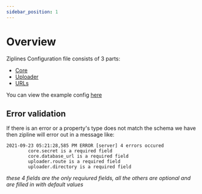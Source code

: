 ```yaml
---
sidebar_position: 1
---
```

# Overview
Ziplines Configuration file consists of 3 parts:
* [Core](/docs/config/sections/core)
* [Uploader](/docs/config/sections/core)
* [URLs](/docs/config/sections/urls)

You can view the example config [here](/docs/config/example)

## Error validation
If there is an error or a property's type does not match the schema we have then zipline will error out in a message like:

```log
2021-09-23 05:21:28,585 PM ERROR [server] 4 errors occured
        core.secret is a required field
        core.database_url is a required field
        uploader.route is a required field
        uploader.directory is a required field
```
*these 4 fields are the only requiured fields, all the others are optional and are filled in with default values*